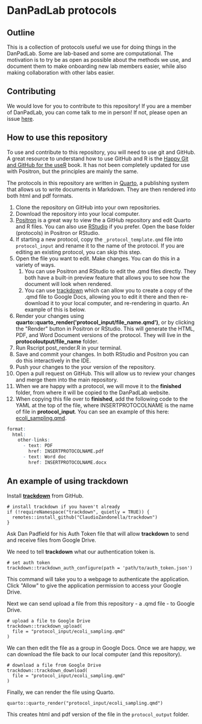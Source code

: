 # DanPadLab protocols

## Outline

This is a collection of protocols useful we use for doing things in the DanPadLab. Some are lab-based and some are computational. The motivation is to try be as open as possible about the methods we use, and document them to make onboarding new lab members easier, while also making collaboration with other labs easier.

## Contributing

We would love for you to contribute to this repository! If you are a member of DanPadLab, you can come talk to me in person! If not, please open an issue [here](https://github.com/padpadpadpad/protocols/issues).

## How to use this repository

To use and contribute to this repository, you will need to use git and GitHub. A great resource to understand how to use GitHub and R is the [Happy Git and GitHub for the useR](https://happygitwithr.com/) book. It has not been completely updated for use with Positron, but the principles are mainly the same.

The protocols in this repository are written in [Quarto](https://quarto.org/), a publishing system that allows us to write documents in Markdown. They are then rendered into both html and pdf formats.

1. Clone the repository on GitHub into your own repositories.
2. Download the repository into your local computer.
3. [Positron](https://positron.posit.co/) is a great way to view the a GitHub repository and edit Quarto and R files. You can also use [RStudio](https://posit.co/download/rstudio-desktop/) if you prefer. Open the base folder (protocols) in Positron or RStudio.
4. If starting a new protocol, copy the `_protocol_template.qmd` file into `protocol_input` and rename it to the name of the protocol. If you are editing an existing protocol, you can skip this step.
5. Open the file you want to edit. Make changes. You can do this in a variety of ways.
    1. You can use Positron and RStudio to edit the .qmd files directly. They both have a built-in preview feature that allows you to see how the document will look when rendered.
    2. You can use [trackdown](https://github.com/claudiozandonella/trackdown/) which can allow you to create a copy of the .qmd file to Google Docs, allowing you to edit it there and then re-download it to your local computer, and re-rendering in quarto. An example of this is below.
6. Render your changes using **quarto::quarto_render('protocol_input/file_name.qmd')**, or by clicking the "Render" button in Positron or RStudio. This will generate the HTML, PDF, and Word Document versions of the protocol. They will live in the **protocoloutput/file_name** folder.
7. Run Rscript post_render.R in your terminal.
8. Save and commit your changes. In both RStudio and Positron you can do this interactively in the IDE.
9. Push your changes to the your version of the repository.
10. Open a pull request on GitHub. This will allow us to review your changes and merge them into the main repository.
11. When we are happy with a protocol, we will move it to the **finished** folder, from where it will be copied to the DanPadLab website.
12. When copying this file over to **finished**, add the following code to the YAML at the top of the file, where INSERTPROTOCOLNAME is the name of file in **protocol_input**. You can see an example of this here: [ecoli_sampling.qmd](protocol_output/finished/padlabnas/index.qmd).  

```r
format:
  html:
    other-links:
      - text: PDF
        href: INSERTPROTOCOLNAME.pdf
      - text: Word doc
        href: INSERTPROTOCOLNAME.docx
```

## An example of using trackdown

Install [**trackdown**](https://claudiozandonella.github.io/trackdown/) from GitHub.

```{r}
# install trackdown if you haven't already
if (!requireNamespace("trackdown", quietly = TRUE)) {
  remotes::install_github("ClaudioZandonella/trackdown")
}
```

Ask Dan Padfield for his Auth Token file that will allow **trackdown** to send and receive files from Google Drive.

We need to tell **trackdown** what our authentication token is.

```{r}
# set auth token
trackdown::trackdown_auth_configure(path = 'path/to/auth_token.json')
```

This command will take you to a webpage to authenticate the application. Click "Allow" to give the application permission to access your Google Drive.

Next we can send upload a file from this repository - a .qmd file - to Google Drive.

```{r}
# upload a file to Google Drive
trackdown::trackdown_upload(
  file = "protocol_input/ecoli_sampling.qmd"
)
```

We can then edit the file as a group in Google Docs. Once we are happy, we can download the file back to our local computer (and this repository).

```{r}
# download a file from Google Drive
trackdown::trackdown_download(
  file = "protocol_input/ecoli_sampling.qmd"
)
```

Finally, we can render the file using Quarto.

```{r}
quarto::quarto_render("protocol_input/ecoli_sampling.qmd")
```

This creates html and pdf version of the file in the `protocol_output` folder.
